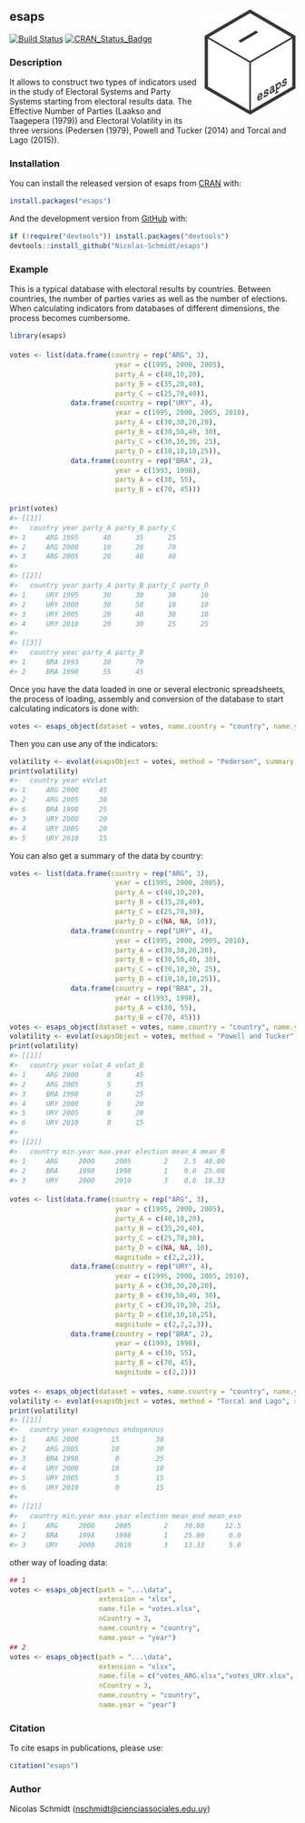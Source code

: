<!-- README.md is generated from README.Rmd. Please edit that file -->
esaps <img src="logo.png" style="margin-left:10px;margin-bottom:5px;" width="160" align="right"></a>
----------------------------------------------------------------------------------------------------

[![Build
Status](https://travis-ci.org/Nicolas-Schmidt/esaps.svg?branch=master)](https://travis-ci.org/Nicolas-Schmidt/esaps)
[![CRAN\_Status\_Badge](https://www.r-pkg.org/badges/version/esaps)](https://cran.r-project.org/package=esaps)

### Description

It allows to construct two types of indicators used in the study of
Electoral Systems and Party Systems starting from electoral results
data. The Effective Number of Parties (Laakso and Taagepera (1979)) and
Electoral Volatility in its three versions (Pedersen (1979), Powell and
Tucker (2014) and Torcal and Lago (2015)).

### Installation

You can install the released version of esaps from
[CRAN](https://cran.r-project.org/) with:

``` r
install.packages("esaps")
```

And the development version from [GitHub](https://cran.r-project.org/)
with:

``` r
if (!require("devtools")) install.packages("devtools")
devtools::install_github("Nicolas-Schmidt/esaps")
```

### Example

This is a typical database with electoral results by countries. Between
countries, the number of parties varies as well as the number of
elections. When calculating indicators from databases of different
dimensions, the process becomes cumbersome.

``` r
library(esaps)

votes <- list(data.frame(country = rep("ARG", 3),
                          year = c(1995, 2000, 2005),
                          party_A = c(40,10,20),
                          party_B = c(35,20,40),
                          party_C = c(25,70,40)),
               data.frame(country = rep("URY", 4),
                          year = c(1995, 2000, 2005, 2010),
                          party_A = c(30,30,20,20),
                          party_B = c(30,50,40, 30),
                          party_C = c(30,10,30, 25),
                          party_D = c(10,10,10,25)),
               data.frame(country = rep("BRA", 2),
                          year = c(1993, 1998),
                          party_A = c(30, 55),
                          party_B = c(70, 45)))

print(votes)
#> [[1]]
#>   country year party_A party_B party_C
#> 1     ARG 1995      40      35      25
#> 2     ARG 2000      10      20      70
#> 3     ARG 2005      20      40      40
#> 
#> [[2]]
#>   country year party_A party_B party_C party_D
#> 1     URY 1995      30      30      30      10
#> 2     URY 2000      30      50      10      10
#> 3     URY 2005      20      40      30      10
#> 4     URY 2010      20      30      25      25
#> 
#> [[3]]
#>   country year party_A party_B
#> 1     BRA 1993      30      70
#> 2     BRA 1998      55      45
```

Once you have the data loaded in one or several electronic spreadsheets,
the process of loading, assembly and conversion of the database to start
calculating indicators is done with:

``` r
votes <- esaps_object(dataset = votes, name.country = "country", name.year = "year")
```

Then you can use any of the indicators:

``` r
volatility <- evolat(esapsObject = votes, method = "Pedersen", summary = FALSE)
print(volatility)
#>   country year eVolat
#> 1     ARG 2000     45
#> 2     ARG 2005     30
#> 6     BRA 1998     25
#> 3     URY 2000     20
#> 4     URY 2005     20
#> 5     URY 2010     15
```

You can also get a summary of the data by country:

``` r
votes <- list(data.frame(country = rep("ARG", 3),
                          year = c(1995, 2000, 2005),
                          party_A = c(40,10,20),
                          party_B = c(35,20,40),
                          party_C = c(25,70,30),
                          party_D = c(NA, NA, 10)),        
               data.frame(country = rep("URY", 4),
                          year = c(1995, 2000, 2005, 2010),
                          party_A = c(30,30,20,20),
                          party_B = c(30,50,40, 30),
                          party_C = c(30,10,30, 25),
                          party_D = c(10,10,10,25)),
               data.frame(country = rep("BRA", 2),
                          year = c(1993, 1998),
                          party_A = c(30, 55),
                          party_B = c(70, 45)))
votes <- esaps_object(dataset = votes, name.country = "country", name.year = "year")
volatility <- evolat(esapsObject = votes, method = "Powell and Tucker", summary = TRUE)
print(volatility)
#> [[1]]
#>   country year volat_A volat_B
#> 1     ARG 2000       0      45
#> 2     ARG 2005       5      35
#> 3     BRA 1998       0      25
#> 4     URY 2000       0      20
#> 5     URY 2005       0      20
#> 6     URY 2010       0      15
#> 
#> [[2]]
#>   country min.year max.year election mean_A mean_B
#> 1     ARG     2000     2005        2    2.5  40.00
#> 2     BRA     1998     1998        1    0.0  25.00
#> 3     URY     2000     2010        3    0.0  18.33

votes <- list(data.frame(country = rep("ARG", 3),
                          year = c(1995, 2000, 2005),
                          party_A = c(40,10,20),
                          party_B = c(35,20,40),
                          party_C = c(25,70,30),
                          party_D = c(NA, NA, 10),
                          magnitude = c(2,2,2)),        
               data.frame(country = rep("URY", 4),
                          year = c(1995, 2000, 2005, 2010),
                          party_A = c(30,30,20,20),
                          party_B = c(30,50,40, 30),
                          party_C = c(30,10,30, 25),
                          party_D = c(10,10,10,25),
                          magnitude = c(2,2,2,3)),
               data.frame(country = rep("BRA", 2),
                          year = c(1993, 1998),
                          party_A = c(30, 55),
                          party_B = c(70, 45),
                          magnitude = c(2,2)))

votes <- esaps_object(dataset = votes, name.country = "country", name.year = "year", name.M = "magnitude")
volatility <- evolat(esapsObject = votes, method = "Torcal and Lago", summary = TRUE)
print(volatility)
#> [[1]]
#>   country year exogenous endogenous
#> 1     ARG 2000        15         30
#> 2     ARG 2005        10         30
#> 3     BRA 1998         0         25
#> 4     URY 2000        10         10
#> 5     URY 2005         5         15
#> 6     URY 2010         0         15
#> 
#> [[2]]
#>   country min.year max.year election mean_end mean_exo
#> 1     ARG     2000     2005        2    30.00     12.5
#> 2     BRA     1998     1998        1    25.00      0.0
#> 3     URY     2000     2010        3    13.33      5.0
```

other way of loading data:

``` r
## 1
votes <- esaps_object(path = "...\data",
                      extension = "xlsx",
                      name.file = "votes.xlsx",
                      nCountry = 3, 
                      name.country = "country", 
                      name.year = "year")
## 2
votes <- esaps_object(path = "...\data",
                      extension = "xlsx",
                      name.file = c("votes_ARG.xlsx","votes_URY.xlsx", "votes_BRA.xlsx")
                      nCountry = 3, 
                      name.country = "country", 
                      name.year = "year")
```

### Citation

To cite esaps in publications, please use:

``` r
citation("esaps")
```

### Author

Nicolas Schmidt (<nschmidt@cienciassociales.edu.uy>)
